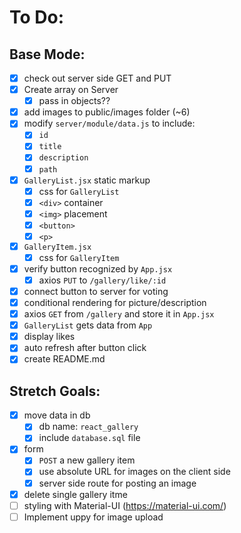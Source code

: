# To Do:

## Base Mode:

- [x] check out server side GET and PUT
- [x] Create array on Server
  - [x] pass in objects??
- [x] add images to public/images folder (~6)
- [x] modify `server/module/data.js` to include:
  - [x] `id`
  - [x] `title`
  - [x] `description`
  - [x] `path`
- [x] `GalleryList.jsx` static markup
  - [x] css for `GalleryList`
  - [x] `<div>` container
  - [x] `<img>` placement
  - [x] `<button>`
  - [x] `<p>`
- [x] `GalleryItem.jsx`
  - [x] css for `GalleryItem`
- [x] verify button recognized by `App.jsx`
  - [x] axios `PUT` to `/gallery/like/:id`
- [x] connect button to server for voting
- [x] conditional rendering for picture/description
- [x] axios `GET` from `/gallery` and store it in `App.jsx`
- [x] `GalleryList` gets data from `App`
- [x] display likes
- [x] auto refresh after button click
- [x] create README.md

## Stretch Goals:

- [x] move data in db
  - [x] db name: `react_gallery`
  - [x] include `database.sql` file
- [x] form
  - [x] `POST` a new gallery item
  - [x] use absolute URL for images on the client side
  - [x] server side route for posting an image
- [x] delete single gallery itme
- [ ] styling with Material-UI (https://material-ui.com/)
- [ ] Implement uppy for image upload
